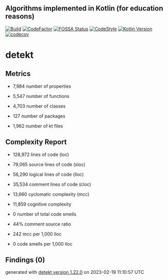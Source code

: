 ## Algorithms implemented in Kotlin (for education reasons)
[![Build](https://github.com/ashtanko/algorithms-in-depth/actions/workflows/ci.yml/badge.svg)](https://github.com/ashtanko/algorithms-in-depth/actions/workflows/ci.yml)
[![CodeFactor](https://www.codefactor.io/repository/github/ashtanko/algorithms-in-depth/badge?s=7695146d601eed2335afea606646a11e5be21b50)](https://www.codefactor.io/repository/github/ashtanko/algorithms-in-depth)
[![FOSSA Status](https://app.fossa.com/api/projects/git%2Bgithub.com%2Fashtanko%2Falgorithms-in-depth.svg?type=shield)](https://app.fossa.com/projects/git%2Bgithub.com%2Fashtanko%2Falgorithms-in-depth?ref=badge_shield)
[![CodeStyle](https://img.shields.io/badge/code%20style-%E2%9D%A4-FF4081.svg)](https://ktlint.github.io/)
[![Kotlin Version](https://img.shields.io/badge/kotlin-1.7.20-blue.svg)](http://kotlinlang.org/)
[![codecov](https://codecov.io/gh/ashtanko/algorithms-in-depth/branch/master/graph/badge.svg?token=JEU9EIJMHA)](https://codecov.io/gh/ashtanko/algorithms-in-depth)
# detekt

## Metrics

* 7,984 number of properties

* 5,547 number of functions

* 4,703 number of classes

* 127 number of packages

* 1,962 number of kt files

## Complexity Report

* 128,972 lines of code (loc)

* 79,065 source lines of code (sloc)

* 56,290 logical lines of code (lloc)

* 35,534 comment lines of code (cloc)

* 13,660 cyclomatic complexity (mcc)

* 11,859 cognitive complexity

* 0 number of total code smells

* 44% comment source ratio

* 242 mcc per 1,000 lloc

* 0 code smells per 1,000 lloc

## Findings (0)

generated with [detekt version 1.22.0](https://detekt.dev/) on 2023-02-19 11:10:57 UTC
